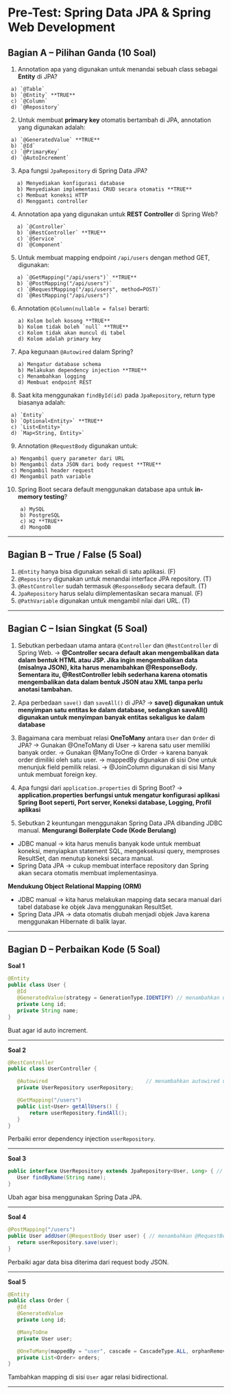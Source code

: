# Pre-Test: Spring Data JPA & Spring Web Development

## Bagian A – Pilihan Ganda (10 Soal)

1. Annotation apa yang digunakan untuk menandai sebuah class sebagai **Entity** di JPA?

```
 a) `@Table`
 b) `@Entity` **TRUE**
 c) `@Column`
 d) `@Repository`

```

2. Untuk membuat **primary key** otomatis bertambah di JPA, annotation yang digunakan adalah:

```
 a) `@GeneratedValue` **TRUE**
 b) `@Id`
 c) `@PrimaryKey`
 d) `@AutoIncrement`
```

3. Apa fungsi `JpaRepository` di Spring Data JPA?

```
   a) Menyediakan konfigurasi database
   b) Menyediakan implementasi CRUD secara otomatis **TRUE**
   c) Membuat koneksi HTTP
   d) Mengganti controller
```

4. Annotation apa yang digunakan untuk **REST Controller** di Spring Web?

```
   a) `@Controller`
   b) `@RestController` **TRUE**
   c) `@Service`
   d) `@Component`
```

5. Untuk membuat mapping endpoint `/api/users` dengan method GET, digunakan:

```
   a) `@GetMapping("/api/users")` **TRUE**
   b) `@PostMapping("/api/users")`
   c) `@RequestMapping("/api/users", method=POST)`
   d) `@RestMapping("/api/users")`
```

6. Annotation `@Column(nullable = false)` berarti:

   ```
   a) Kolom boleh kosong **TRUE**
   b) Kolom tidak boleh `null` **TRUE**
   c) Kolom tidak akan muncul di tabel
   d) Kolom adalah primary key
   ```

7. Apa kegunaan `@Autowired` dalam Spring?

   ```
   a) Mengatur database schema
   b) Melakukan dependency injection **TRUE**
   c) Menambahkan logging
   d) Membuat endpoint REST
   ```

8. Saat kita menggunakan `findById(id)` pada `JpaRepository`, return type biasanya adalah:

```
 a) `Entity` 
 b) `Optional<Entity>` **TRUE**
 c) `List<Entity>`
 d) `Map<String, Entity>`
```

9. Annotation `@RequestBody` digunakan untuk:

```
 a) Mengambil query parameter dari URL
 b) Mengambil data JSON dari body request **TRUE**
 c) Mengambil header request
 d) Mengambil path variable
```

10. Spring Boot secara default menggunakan database apa untuk **in-memory testing**?

```
    a) MySQL
    b) PostgreSQL
    c) H2 **TRUE**
    d) MongoDB
```

---

## Bagian B – True / False (5 Soal)

1. `@Entity` hanya bisa digunakan sekali di satu aplikasi. (F)
2. `@Repository` digunakan untuk menandai interface JPA repository. (T)
3. `@RestController` sudah termasuk `@ResponseBody` secara default. (T)
4. `JpaRepository` harus selalu diimplementasikan secara manual. (F)
5. `@PathVariable` digunakan untuk mengambil nilai dari URL. (T)

---

## Bagian C – Isian Singkat (5 Soal)

1. Sebutkan perbedaan utama antara `@Controller` dan `@RestController` di Spring Web.
-> **@Controller secara default akan mengembalikan data dalam bentuk HTML atau JSP. Jika ingin mengembalikan data (misalnya JSON), kita harus menambahkan @ResponseBody. Sementara itu, @RestController lebih sederhana karena otomatis mengembalikan data dalam bentuk JSON atau XML tanpa perlu anotasi tambahan.**

2. Apa perbedaan `save()` dan `saveAll()` di JPA?
-> **save() digunakan untuk menyimpan satu entitas ke dalam database, sedangkan saveAll() digunakan untuk menyimpan banyak entitas sekaligus ke dalam database**

3. Bagaimana cara membuat relasi **OneToMany** antara `User` dan `Order` di JPA?
-> Gunakan @OneToMany di User → karena satu user memiliki banyak order.
-> Gunakan @ManyToOne di Order → karena banyak order dimiliki oleh satu user.
-> mappedBy digunakan di sisi One untuk menunjuk field pemilik relasi.
-> @JoinColumn digunakan di sisi Many untuk membuat foreign key. 

4. Apa fungsi dari `application.properties` di Spring Boot?
-> **application.properties berfungsi untuk mengatur konfigurasi aplikasi Spring Boot seperti, Port server, Koneksi database, Logging, Profil aplikasi**

5. Sebutkan 2 keuntungan menggunakan Spring Data JPA dibanding JDBC manual.
**Mengurangi Boilerplate Code (Kode Berulang)**
- JDBC manual → kita harus menulis banyak kode untuk membuat koneksi, menyiapkan statement SQL, mengeksekusi query, memproses ResultSet, dan menutup koneksi secara manual.
- Spring Data JPA → cukup membuat interface repository dan Spring akan secara otomatis membuat implementasinya.

**Mendukung Object Relational Mapping (ORM)**
- JDBC manual → kita harus melakukan mapping data secara manual dari tabel database ke objek Java menggunakan ResultSet.
- Spring Data JPA → data otomatis diubah menjadi objek Java karena menggunakan Hibernate di balik layar.
---

## Bagian D – Perbaikan Kode (5 Soal)

**Soal 1**

```java
@Entity
public class User {
   @Id
   @GeneratedValue(strategy = GenerationType.IDENTIFY) // menambahkan untuk auto increment
   private Long id;
   private String name;
}
```

Buat agar id auto increment.

---

**Soal 2**

```java
@RestController
public class UserController {

   @Autowired                                // menambahkan autowired untuk mengatasi dependency injection
   private UserRepository userRepository; 

   @GetMapping("/users")
   public List<User> getAllUsers() {
       return userRepository.findAll();
   }
}
```

Perbaiki error dependency injection `userRepository`.

---

**Soal 3**

```java
public interface UserRepository extends JpaRepository<User, Long> { // menambahkan extend JpaRepository
   User findByName(String name);
}
```

Ubah agar bisa menggunakan Spring Data JPA.

---

**Soal 4**

```java
@PostMapping("/users")
public User addUser(@RequestBody User user) { // menambahkan @RequestBody
   return userRepository.save(user);
}
```

Perbaiki agar data bisa diterima dari request body JSON.

---

**Soal 5**

```java
@Entity
public class Order {
   @Id
   @GeneratedValue
   private Long id;

   @ManyToOne
   private User user;

   @OneToMany(mappedBy = "user", cascade = CascadeType.ALL, orphanRemoval = true) // seperti ini mungkin??
   private List<Order> orders;
}
```

Tambahkan mapping di sisi `User` agar relasi bidirectional.

---
